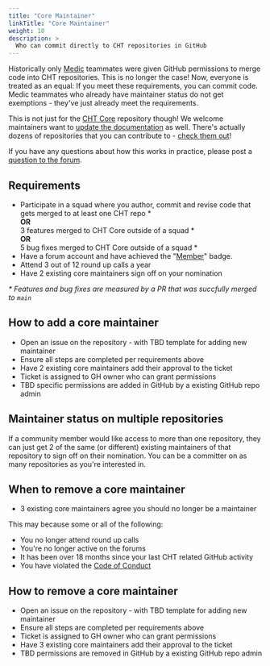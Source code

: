 ```yaml
---
title: "Core Maintainer"
linkTitle: "Core Maintainer"
weight: 10
description: >
  Who can commit directly to CHT repositories in GitHub
---
```


Historically only [Medic](https://medic.org/) teammates were given GitHub permissions to merge code into CHT repositories.  This is no longer the case!  Now, everyone is treated as an equal:  If you meet these requirements, you can commit code.  Medic teammates who already have maintainer status do not get exemptions - they've just already meet the requirements.

This is not just for the [CHT Core](https://github.com/medic/cht-core/) repository though!  We welcome maintainers want to [update the documentation](https://docs.communityhealthtoolkit.org/) as well.  There's actually dozens of repositories that you can contribute to - [check them out](https://github.com/orgs/medic/repositories)!

If you have any questions about how this works in practice, please post a [question to the forum](https://forum.communityhealthtoolkit.org/c/community/10).

## Requirements

* Participate in a squad where you author, commit and revise code that gets merged to at least one CHT repo *<br/>
  **OR** <br/>
  3 features merged to CHT Core outside of a squad *<br/>
  **OR** <br/>
  5 bug fixes merged to CHT Core outside of a squad *
* Have a forum account and have achieved the "[Member](https://forum.communityhealthtoolkit.org/badges/2/member)" badge. 
* Attend 3 out of 12 round up calls a year 
* Have 2 existing core maintainers sign off on your nomination 

_\*  Features and bug fixes are measured by a PR that was succfully merged to `main`_

## How to add a core maintainer

* Open an issue on the repository - with TBD template for adding new maintainer
* Ensure all steps are completed per requirements above
* Have 2 existing core maintainers add their approval to the ticket
* Ticket is assigned to GH owner who can grant permissions
* TBD specific permissions are added in GitHub by a existing GitHub repo admin

## Maintainer status on multiple repositories

If a community member would like access to more than one repository, they can just get 2 of the same (or different) existing maintainers of that repository to sign off on their nomination.  You can be a committer on as many repositories as you're interested in.

## When to remove a core maintainer

* 3 existing core maintainers agree you should no longer be a maintainer

This may because some or all of the following:
* You no longer attend round up calls
* You're no longer active on the forums
* It has been over 18 months since your last CHT related GitHub activity
* You have violated the [Code of Conduct](/community/contributing/code-of-conduct) 


## How to remove a core maintainer 

* Open an issue on the repository - with TBD template for adding new maintainer
* Ensure all steps are completed per requirements above
* Ticket is assigned to GH owner who can grant permissions
* Have 3 existing core maintainers add their approval to the ticket
* TBD permissions are removed in GitHub by a existing GitHub repo admin
